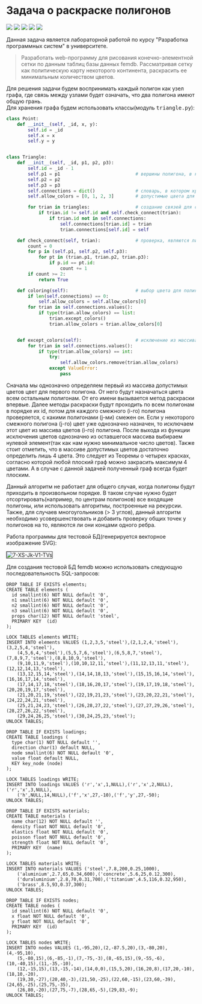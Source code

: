 # Задача о раскраске полигонов


<img src="https://img.shields.io/badge/used-python%203.8-orange"> <img src="https://img.shields.io/badge/used-flask-orange"> <img src="https://img.shields.io/badge/used-PyCairo-orange"> <img src="https://img.shields.io/badge/used-html-orange"> <img src="https://img.shields.io/badge/used-MySQL-orange">


Данная задача является лабораторной работой по курсу "Разработка программных систем" в университете.

> Разработать web-программу для рисования конечно-элементной сетки по данным таблиц базы данных femdb. 
> Рассматривая сетку как политическую карту некоторого континента, раскрасить ее минимальным количеством цветов.

Для решения задачи будем воспринимать каждый полигон как узел графа, где связь между узлами будет означать,
что два полигона имеют общую грань.  
Для хранения графа будем использовать классы(модуль <kbd>triangle.py</kbd>):

``` python
class Point:
    def __init__(self, _id, x, y):
        self.id = _id
        self.x = x
        self.y = y


class Triangle:
    def __init__(self, _id, p1, p2, p3):
        self.id = _id - 1
        self.p1 = p1                            # вершины полигона, в которых хранятся адреса на объекты точек
        self.p2 = p2
        self.p3 = p3
        self.connections = dict()               # словарь, в котором хранятся адреса полигонов, с которыми текущий имеет общую грань. Ключом является id этих полигонов
        self.allow_colors = [0, 1, 2, 3]        # допустимые цвета для данной вершины

        for trian in triangles:                 # создание связей для смежных полигонов
            if trian.id != self.id and self.check_connect(trian):
                if trian.id not in self.connections:
                    self.connections[trian.id] = trian
                    trian.connections[self.id] = self

    def check_connect(self, trian):             # проверка, являются ли полигоны смежными
        count = 0
        for p in (self.p1, self.p2, self.p3):
            for pt in (trian.p1, trian.p2, trian.p3):
                if p.id == pt.id:
                    count += 1
        if count >= 2:
            return True

    def coloring(self):                         # выбор цвета для полигона
        if len(self.connections) == 0:
            self.allow_colors = self.allow_colors[0]
        for trian in self.connections.values():
            if type(trian.allow_colors) == list:
                trian.except_colors()
                trian.allow_colors = trian.allow_colors[0]


    def except_colors(self):                    # исключение из массива допустимых цветов тех цветов, которые уже заняты соседними полигонами
        for trian in self.connections.values():
            if type(trian.allow_colors) == int:
                try:
                    self.allow_colors.remove(trian.allow_colors)
                except ValueError:
                    pass
```

Сначала мы однозначно определяем первый из массива допустимых цветов цвет для первого полигона. От него будут 
назначаться цвета всем остальным полигонам. От его имени вызывается метод раскраски впервые. Далее методы раскраски 
будут проходить по всем полигонам в порядке их id, потом для каждого смежного (i-го) полигона проверяется, с какими
полигонами (j-ми) смежен он. Если у некоторого смежного полигона (j-го) цвет уже однозначно назначен, то исключаем этот цвет из 
массива цветов (i-го) полигона. После выхода из функции исключения цветов однозначно из оставшегося массива выбираем 
нулевой элемент(так как нам нужно минимальное число цветов). Также стоит отметить, что в массиве допустимых цветов 
достаточно определить лишь 4 цвета. Это следует из Теоремы о четырех красках, согласно которой любой плоский граф можно 
закрасить максимум 4 цветами. А в случае с данной задачей полученный граф всегда будет плоским.

Данный алгоритм не работает для общего случая, когда полигоны будут приходить в произвольном порядке. В таком случае 
нужно будет отсортировать(например, по центрам полигонов) все входящие полигоны, или использовать алгоритмы, построенные 
на рекурсии. Также, для случаев многоугольников (> 3 углов), данный алгоритм необходимо усовершенствовать и добавить
проверку общих точек у полигонов на то, являются ли они концами одного ребра.

Работа программы для тестовой БД(генерируется векторное изображение SVG):  

<img src="https://i.ibb.co/26t0Xg1/7-XS-Jk-V1-TVs.jpg" alt="7-XS-Jk-V1-TVs" border="1">

Для создания тестовой БД femdb можно использовать следующую последовательность SQL-запросов:

``` MySQL
DROP TABLE IF EXISTS elements;
CREATE TABLE elements (
  id smallint(6) NOT NULL default '0',
  n1 smallint(6) NOT NULL default '0',
  n2 smallint(6) NOT NULL default '0',
  n3 smallint(6) NOT NULL default '0',
  props char(12) NOT NULL default 'steel',
  PRIMARY KEY  (id)
);

LOCK TABLES elements WRITE;
INSERT INTO elements VALUES (1,2,3,5,'steel'),(2,1,2,4,'steel'),(3,2,5,4,'steel'),
	(4,5,6,4,'steel'),(5,5,7,6,'steel'),(6,5,8,7,'steel'),(7,8,9,7,'steel'),(8,8,10,9,'steel'),
	(9,10,11,9,'steel'),(10,10,12,11,'steel'),(11,12,13,11,'steel'),(12,12,14,13,'steel'),
	(13,12,15,14,'steel'),(14,14,18,13,'steel'),(15,15,16,14,'steel'),(16,16,17,14,'steel'),
	(17,14,17,18,'steel'),(18,16,20,17,'steel'),(19,17,19,18,'steel'),(20,20,19,17,'steel'),
	(21,20,21,19,'steel'),(22,19,21,23,'steel'),(23,20,22,21,'steel'),(24,22,24,21,'steel'),
	(25,21,24,23,'steel'),(26,28,27,22,'steel'),(27,27,29,26,'steel'),(28,27,26,22,'steel'),
	(29,24,26,25,'steel'),(30,24,25,23,'steel');
UNLOCK TABLES;

DROP TABLE IF EXISTS loadings;
CREATE TABLE loadings (
  type char(1) NOT NULL default '',
  direction char(1) default NULL,
  node smallint(6) NOT NULL default '0',
  value float default NULL,
  KEY key_node (node)
);

LOCK TABLES loadings WRITE;
INSERT INTO loadings VALUES ('r','x',1,NULL),('r','x',2,NULL),('r','x',3,NULL),
	('h',NULL,14,NULL),('f','x',27,-10),('f','y',27,-50);
UNLOCK TABLES;

DROP TABLE IF EXISTS materials;
CREATE TABLE materials (
  name char(12) NOT NULL default '',
  density float NOT NULL default '0',
  elastics float NOT NULL default '0',
  poisson float NOT NULL default '0',
  strength float NOT NULL default '0',
  PRIMARY KEY  (name)
);

LOCK TABLES materials WRITE;
INSERT INTO materials VALUES ('steel',7.8,200,0.25,1000),
	('aluminium',2.7,65,0.34,600),('concrete',5.6,25,0.12,300),
	('duraluminium',2.8,70,0.31,700),('titanium',4.5,116,0.32,950),
	('brass',8.5,93,0.37,300);
UNLOCK TABLES;

DROP TABLE IF EXISTS nodes;
CREATE TABLE nodes (
  id smallint(6) NOT NULL default '0',
  x float NOT NULL default '0',
  y float NOT NULL default '0',
  PRIMARY KEY  (id)
);

LOCK TABLES nodes WRITE;
INSERT INTO nodes VALUES (1,-95,20),(2,-87.5,20),(3,-80,20),(4,-95,10),
	(5,-80,15),(6,-85,-1),(7,-75,-3),(8,-65,15),(9,-55,-6),(10,-40,15),(11,-35,-10),
	(12,-15,15),(13,-15,-14),(14,0,0),(15,5,20),(16,20,8),(17,20,-10),(18,10,-20),
	(19,30,-27),(20,40,-3),(21,50,-25),(22,60,-15),(23,60,-39),(24,65,-25),(25,75,-35),
	(26,80,-20),(27,75,-7),(28,65,-5),(29,83,-9);
UNLOCK TABLES;
```
